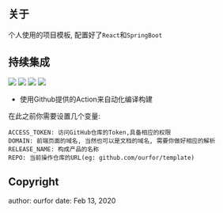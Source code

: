 ## 关于
个人使用的项目模板, 配置好了`React`和`SpringBoot`



## 持续集成
![](https://github.com/ourfor/template/workflows/Java%20CI/badge.svg)
![](https://github.com/ourfor/template/workflows/Yarn%20CI/badge.svg)
![](https://github.com/ourfor/template/workflows/GitHub%20Pages/badge.svg)
![](https://github.com/ourfor/template/workflows/Release/badge.svg)

- 使用Github提供的Action来自动化编译构建

在此之前你需要设置几个变量:
```
ACCESS_TOKEN: 访问GitHub仓库的Token,具备相应的权限
DOMAIN: 前端页面的域名, 当然也可以是文档的域名, 需要你做好相应的解析
RELEASE_NAME: 构成产品的名称
REPO: 当前操作仓库的URL(eg: github.com/ourfor/template)
```

## Copyright

author: ourfor
date: Feb 13, 2020